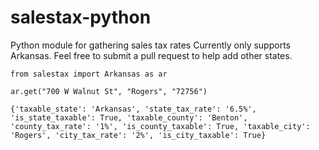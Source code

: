 # salestax-python
Python module for gathering sales tax rates
Currently only supports Arkansas. Feel free to submit a pull request to help add other states.

```
from salestax import Arkansas as ar

ar.get("700 W Walnut St", "Rogers", "72756")

{'taxable_state': 'Arkansas', 'state_tax_rate': '6.5%', 'is_state_taxable': True, 'taxable_county': 'Benton', 'county_tax_rate': '1%', 'is_county_taxable': True, 'taxable_city': 'Rogers', 'city_tax_rate': '2%', 'is_city_taxable': True}
```